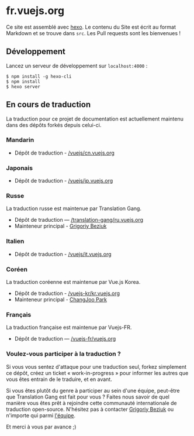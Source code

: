 # fr.vuejs.org

Ce site est assemblé avec [hexo](http://hexo.io/). Le contenu du Site est écrit au format Markdown et se trouve dans `src`. Les Pull requests sont les bienvenues !

## Développement

Lancez un serveur de développement sur `localhost:4000` :

```
$ npm install -g hexo-cli
$ npm install
$ hexo server
```

## En cours de traduction

La traduction pour ce projet de documentation est actuellement maintenu dans des dépôts forkés depuis celui-ci.

### Mandarin

* Dépôt de traduction - [/vuejs/cn.vuejs.org](https://github.com/vuejs/cn.vuejs.org)

### Japonais

* Dépôt de traduction - [/vuejs/jp.vuejs.org](https://github.com/vuejs/jp.vuejs.org)

### Russe

La traduction russe est maintenue par Translation Gang.

* Dépôt de traduction — [/translation-gang/ru.vuejs.org](https://github.com/translation-gang/ru.vuejs.org)
* Mainteneur principal - [Grigoriy Beziuk](https://gbezyuk.github.io)

### Italien

* Dépôt de traduction - [/vuejs/it.vuejs.org](https://github.com/vuejs/it.vuejs.org)

### Coréen

La traduction coréenne est maintenue par Vue.js Korea.

* Dépôt de traduction - [/vuejs-kr/kr.vuejs.org](https://github.com/vuejs-kr/kr.vuejs.org)
* Mainteneur principal - [ChangJoo Park](https://github.com/ChangJoo-Park)

### Français

La traduction française est maintenue par Vuejs-FR.

* Dépôt de traduction — [/vuejs-fr/vuejs.org](https://github.com/vuejs-fr/vuejs.org)

### Voulez-vous participer à la traduction ?

Si vous vous sentez d'attaque pour une traduction seul, forkez simplement ce dépôt, créez un ticket « work-in-progress » pour informer les autres que vous êtes entrain de le traduire, et en avant.

Si vous êtes plutôt du genre à participer au sein d'une équipe, peut-être que Translation Gang est fait pour vous ? Faites nous savoir de quel manière vous êtes prêt à rejoindre cette communauté internationale de traduction open-source. N'hésitez pas à contacter [Grigoriy Beziuk](https://gbezyuk.github.io) ou n'importe qui parmi [l'équipe](https://github.com/orgs/translation-gang/people).

Et merci à vous par avance ;)
